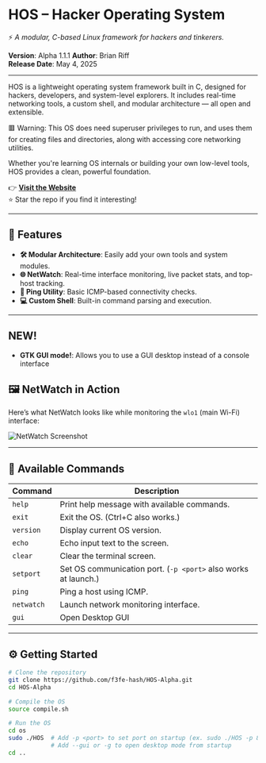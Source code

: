 # HOS – Hacker Operating System  
⚡ *A modular, C-based Linux framework for hackers and tinkerers.*

**Version**: Alpha 1.1.1
**Author**: Brian Riff  
**Release Date**: May 4, 2025  

---

HOS is a lightweight operating system framework built in C, designed for hackers, developers, and system-level explorers. It includes real-time networking tools, a custom shell, and modular architecture — all open and extensible.

🟥 Warning: This OS does need superuser privileges to run, and uses them for creating files and directories, along with accessing core networking utilities.

Whether you're learning OS internals or building your own low-level tools, HOS provides a clean, powerful foundation.

👉 **[Visit the Website](https://f3fe-hash.github.io/HOS-Alpha-Website/)**  
⭐️ Star the repo if you find it interesting!

---

## 🚀 Features

- **🛠 Modular Architecture**: Easily add your own tools and system modules.
- **🌐 NetWatch**: Real-time interface monitoring, live packet stats, and top-host tracking.
- **📡 Ping Utility**: Basic ICMP-based connectivity checks.
- **💻 Custom Shell**: Built-in command parsing and execution.

---

## NEW!
- **GTK GUI mode!**: Allows you to use a GUI desktop instead of a console interface

## 🖼 NetWatch in Action

Here’s what NetWatch looks like while monitoring the `wlo1` (main Wi-Fi) interface:

![NetWatch Screenshot](https://github.com/user-attachments/assets/4ed863ca-6eee-4682-a9e3-2cc66ac50a19)

---

## 🧾 Available Commands

| Command   | Description |
|-----------|-------------|
| `help`    | Print help message with available commands. |
| `exit`    | Exit the OS. (Ctrl+C also works.) |
| `version` | Display current OS version. |
| `echo`    | Echo input text to the screen. |
| `clear`   | Clear the terminal screen. |
| `setport` | Set OS communication port. (`-p <port>` also works at launch.) |
| `ping`    | Ping a host using ICMP. |
| `netwatch`| Launch network monitoring interface. |
| `gui`     | Open Desktop GUI |

---

## ⚙️ Getting Started

```bash
# Clone the repository
git clone https://github.com/f3fe-hash/HOS-Alpha.git
cd HOS-Alpha

# Compile the OS
source compile.sh

# Run the OS
cd os
sudo ./HOS  # Add -p <port> to set port on startup (ex. sudo ./HOS -p 8080)
            # Add --gui or -g to open desktop mode from startup
cd ..